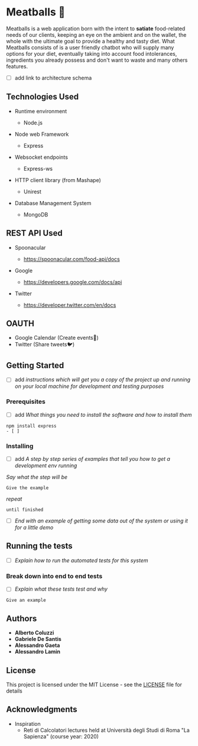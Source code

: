 # Meatballs :hamburger:

Meatballs is a web application born with the intent to **satiate** food-related needs of our clients, keeping an eye on the ambient and on the wallet, the whole with the ultimate goal to provide a healthy and tasty diet.
What Meatballs consists of is a user friendly chatbot who will supply many options for your diet, eventually taking into account food intolerances, ingredients you already possess and don't want to waste and many others features.
- [ ] add link to architecture schema

## Technologies Used

* Runtime environment
  * Node.js

* Node web Framework
  * Express

* Websocket endpoints
  * Express-ws

* HTTP client library  (from Mashape)
  * Unirest

* Database Management System
  * MongoDB


## REST API Used

* Spoonacular
  * https://spoonacular.com/food-api/docs

* Google
  * https://developers.google.com/docs/api

* Twitter
  * https://developer.twitter.com/en/docs


## OAUTH

* Google Calendar (Create events:calendar:)
* Twitter (Share tweets:bird:)



## Getting Started

- [ ] add *instructions which will get you a copy of the project up and running on your local machine for development and testing purposes*

### Prerequisites

- [ ] add *What things you need to install the software and how to install them*

```
npm install express
- [ ]
```

### Installing

- [ ] add *A step by step series of examples that tell you how to get a development env running*

*Say what the step will be*

```
Give the example
```

*repeat*

```
until finished
```

- [ ] *End with an example of getting some data out of the system or using it for a little demo*

## Running the tests

- [ ] *Explain how to run the automated tests for this system*

### Break down into end to end tests

- [ ] *Explain what these tests test and why*

```
Give an example
```



## Authors

* **Alberto Coluzzi**
* **Gabriele De Santis**
* **Alessandro Gaeta**
* **Alessandro Lamin**

## License

This project is licensed under the MIT License - see the [LICENSE](LICENSE) file for details

## Acknowledgments

* Inspiration
  * Reti di Calcolatori lectures held at Università degli Studi di Roma "La Sapienza" (course year: 2020)
